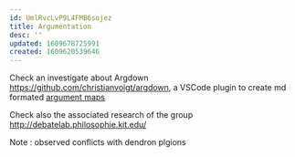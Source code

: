 ```yaml
---
id: UmlRvcLvP9L4FMB6sojez
title: Argumentation
desc: ''
updated: 1609678725991
created: 1609620539646
---
```


Check an investigate about Argdown
https://github.com/christianvoigt/argdown, a VSCode plugin to create md formated [argument maps](https://en.wikipedia.org/wiki/Argument_map)

Check also the associated research of the group http://debatelab.philosophie.kit.edu/


Note : observed conflicts with dendron plgions
